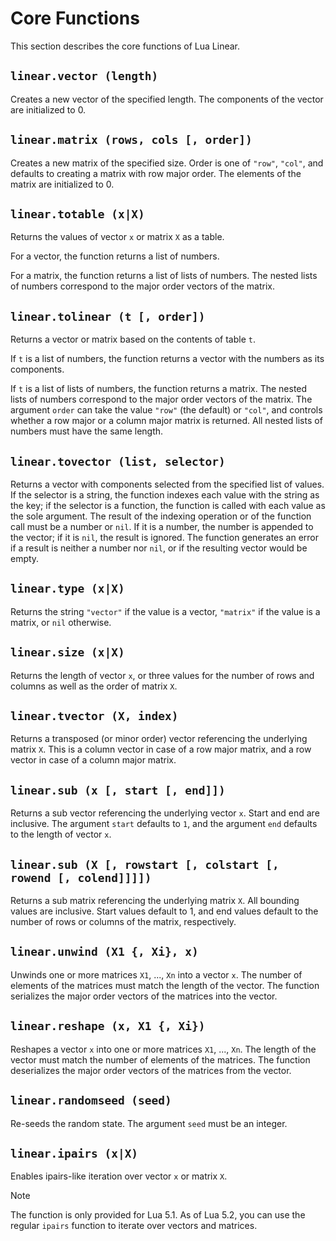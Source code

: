 # Core Functions

This section describes the core functions of Lua Linear.


## `linear.vector (length)`

Creates a new vector of the specified length. The components of the vector are initialized to 0.


## `linear.matrix (rows, cols [, order])`

Creates a new matrix of the specified size. Order is one of `"row"`, `"col"`, and defaults to
creating a matrix with row major order. The elements of the matrix are initialized to 0.


## `linear.totable (x|X)`

Returns the values of vector `x` or matrix `X` as a table.

For a vector, the function returns a list of numbers.

For a matrix, the function returns a list of lists of numbers. The nested lists of numbers
correspond to the major order vectors of the matrix.


## `linear.tolinear (t [, order])`

Returns a vector or matrix based on the contents of table `t`.

If `t` is a list of numbers, the function returns a vector with the numbers as its components.

If `t` is a list of lists of numbers, the function returns a matrix. The nested lists of
numbers correspond to the major order vectors of the matrix. The argument `order` can take the
value `"row"` (the default) or `"col"`, and controls whether a row major or a column major matrix
is returned. All nested lists of numbers must have the same length.


## `linear.tovector (list, selector)`

Returns a vector with components selected from the specified list of values. If the selector is a
string, the function indexes each value with the string as the key; if the selector is a function,
the function is called with each value as the sole argument. The result of the indexing operation
or of the function call must be a number or `nil`. If it is a number, the number is appended to
the vector; if it is `nil`, the result is ignored. The function generates an error if a result is
neither a number nor `nil`, or if the resulting vector would be empty.


## `linear.type (x|X)`

Returns the string `"vector"` if the value is a vector, `"matrix"` if the value is a matrix, or
`nil` otherwise.


## `linear.size (x|X)`

Returns the length of vector `x`, or three values for the number of rows and columns as well as
the order of matrix `X`.


## `linear.tvector (X, index)`

Returns a transposed (or minor order) vector referencing the underlying matrix `X`. This is a
column vector in case of a row major matrix, and a row vector in case of a column major matrix.


## `linear.sub (x [, start [, end]])`

Returns a sub vector referencing the underlying vector `x`. Start and end are inclusive. The
argument `start` defaults to `1`, and the argument `end` defaults to the length of vector `x`.


## `linear.sub (X [, rowstart [, colstart [, rowend [, colend]]]])`

Returns a sub matrix referencing the underlying matrix `X`. All bounding values are inclusive.
Start values default to 1, and end values default to the number of rows or columns of the matrix,
respectively.


## `linear.unwind (X1 {, Xi}, x)`

Unwinds one or more matrices `X1`, ..., `Xn` into a vector `x`. The number of elements of the
matrices must match the length of the vector. The function serializes the major order vectors of
the matrices into the vector.


## `linear.reshape (x, X1 {, Xi})`

Reshapes a vector `x` into one or more matrices `X1`, ..., `Xn`. The length of the vector must
match the number of elements of the matrices. The function deserializes the major order vectors of
the matrices from the vector.


## `linear.randomseed (seed)`

Re-seeds the random state. The argument `seed` must be an integer.


## `linear.ipairs (x|X)`

Enables ipairs-like iteration over vector `x` or matrix `X`.

> [!NOTE]
> The function is only provided for Lua 5.1. As of Lua 5.2, you can use the regular `ipairs`
> function to iterate over vectors and matrices.

